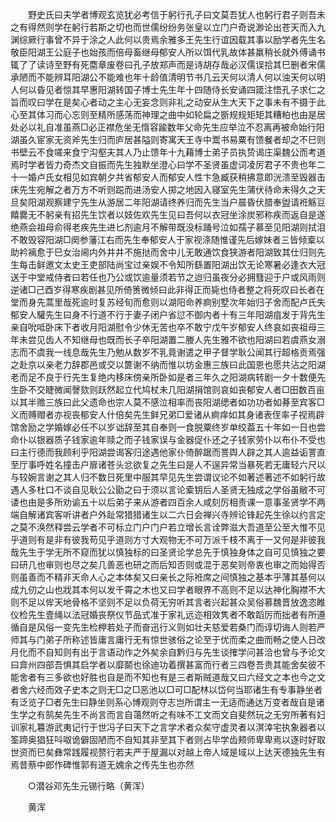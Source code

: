 <!-- { "loadSidebar": true } -->
　　野史氏曰夫学者博观玄览犹必考信于躬行孔子曰文莫吾犹人也躬行君子则吾未之有得然则学在躬行若斯之切也而世儒纷纷务张皇以立门户奇说渺论出苍天而入九渊综厥行事曾不异于涂之人此何以贵焉余雅多王先生行谊因载其事以励学者先生名敬臣阳湖王公庭子也始孩而倍母畜继母郁安人所以饵代乳故体甚羸稍长就外傅诵书辄了了读诗至野有死麕章废卷曰孔子放郑声而是诗胡存哉必汉儒误拾其巳删者宋儒承陋而不能辨耳阳湖公不能难也年十龄值清明节书几云天何以清人何以浊天何以明人何以昏见者惊其早惠阳湖转国子博士先生年十四随侍长安诵四箴注悟孔子求仁之旨而叹曰学在是矣心者动之主心无妄念则非礼之动安从生大天下之事未有不摄于此心至其体习而心忘则至精所感荡而神理之曲中如轮扁之斵规规矩矩其糟粕也由是居处必以礼自准虽燕□必正襟危坐无惰容踰数年父命先生应举泣不忍离再被命始行阳湖虽久宦家无资斧先生归而庐居甚隘则寄寓天王寺中鬻书易粟有馈餐者却之不巳则书壁云不食嗟来食宁沟壑夫其人乃止馈年十九藉博士弟子员执贽谒庄渠魏公而考道焉时学者皆力奇杰文自振而先生独默坐澄心曰学不圣贤虽虚词凌厉君子不贵也年二十一婚卢氏女相见如宾朝夕共省郁安人而郁安人性卞急臧获稍拂意即洸溃至毁器击床先生宛解之者万方不听则跽而进汤安人掷之地因入寝室先生蒲伏待命未得久之天旦矣阳湖观察建宁先生从游居二年阳湖请终养归而先生当户晨昏伏腊奉盥请袵觞豆饎爨无不躬亲有招先生饮者以妓佐欢先生见曰吾何以衣冠坐涂炭邪称疾而返自是遂绝燕会祖母俞得老疾先生进匕剂逾月不解带既没标踊号泣如孺子慕至见阳湖则拭泪不敢毁容阳湖□阕参藩江右而先生奉郁安人于家视涤随惟谨先后嫁妹者三皆倾槖以助衿褵愈于巳女治阃内外井井不施挞而舍中儿无敢通饮食狭游者阳湖致其仕归则先生每击鲜邀文太史王吏部陆尚宝过亲娱不令知所繇置阳湖出饮无论寒暑必逢衣大冠送于中堂戒侍者曰若任也乃公或饮逾量须若节之迨归虽夜分必拥篲迎于户或风雨则逆诸□己酉岁得寒疾剧甚见所倚箦微倾曰此非得正而毙也侍者整之将死叹曰长者在堂而身先蒿里哉死逾时复苏经旬而愈则以湖阳命养痾别墅次年始归子舍而配卢氏失郁安人驩先生曰身不行道不行于妻子闭户省愆不御内者十有三年阳湖疽发于背先生亲自吮呧卧床下者收月阳湖慰令少休无苦也卒不敢宁戊午岁郁安人终哀如丧祖母三年未尝见齿人不知继母也既而长子卒阳湖置二媵人先生雅不欲也阳湖曰若虞燕女溺志而不虞我一线息哉先生乃勉从数岁不乳竟谢遣之甲子督学耿公闻其行超格贡焉强之赴京以亲老力辞郡邑或交以篚谢不纳而惟以坊金惠三族曰此国恩也愿共沾之阳湖老而足不良于行先生复绝内移床傍亲所卧如是者三年久之阳湖病转剧一夕十数便先生卧不交睫微闻謦欬则跃然起立代鸠杖未几阳湖捐馆则哀如丧郁安人者□田数百亩以其半赡三族曰此父遗命也宗人莫不感泣相率而丧阳湖缌者如功功者如朞至宾客□义而赙赗者亦视丧郁安人什倍矣先生鲜兄弟□爱诸从痾痒如其身诸表侄率子视焉辟馆舍励之学婚嫁必任不以岁诎辞至其自奉则一食脱粟终岁单绞葢五十年如一日也尝命仆以银器质子钱家逾年赎之而子钱家误与金器促仆还之子钱家劳仆以布仆不受也曰主行德而我顾利乎阳湖尝谒客归途遇他家仆倚醉踞而詈舆人辟之其人逾益诟詈直至厅事呼姓名撞击户扉诸苍头忿欲复之先生曰是人不逞异常当暴死若无庸轻六尺以与较婉言谢之其人归不数日死里中服其早见先生尝谓议论不如著述著述不如躬行故遇人多杜口不谈自见耿公公勖之曰于须以言论槖钥后人圣贤无独成之学俗虽敝不可诿也由是多所劝谕五十以后弟子来从游者四百余人咸刻厉相责课一意事圣贤学不两端自解诸宾客听讲者户外趾常猎猎诸生以二六日会禅兴寺辨论锋起先生徐以约言定之莫不涣然释尝云学者不可标立门户门户若立增长言诠弊滋大吾道至公至大惟不见乎道则有是非有彼我苟见乎道则方寸大观物无不可万派千枝不离于一又何是非彼我哉先生于学无所不窥而犹以慎独标的曰圣贤论学总先于慎独身体之自可见慎独之要曰研几也审则也尽之矣几善恶也研之而后知否则或混于恶矣则帝衷也审之而始得否则虽善而不精非天命人心之本体矣又曰亲长之际袵席之间慎独之基本乎薄其基何以成九仞之山也戕其本何以发千霄之木也又曰学者眼界不高则不足以达神化胸襟不大则不足以侔天地骨格不坚则不足以负荷无穷听其言者兴起甚众吴俗慕魏晋放逸恣睢仪检先生壹绳以法冠婚丧祭仪节品式准于家礼远迩相效隽者不敢蹈厉而拙者有所遵循自是风俗一变先生检柙若处子而奋迅行义则如壮夫慈爱若桑门而谆切诲人则若严师其与门弟子所称述皆庸言庸行无有惊世骇俗之论至于优而柔之曲而畅之使人日改月化而不自知则有出于言语动作之外矣余自黔归与先生谈搉学问甚洽也曾与予论文曰弇州四部吾惧其启学者以靡鬬也徐迪功着撰甚富而行者三四卷吾贵其能舍矣彼不能舍者有三多欲也好胜也自是而不知也有是三者斯贼道哉又曰六经文之本也今之文者舍六经而效子史本之则无□之□恶池以□可□配林以岱何当耶诸生有专事静坐者有泛览子□者先生曰静坐则系心博观则夺志岂所谓主一无适而通达万变者哉自是诸生学之有鹄矣先生不尚言而言自蔼然听之有味不工文而文自斐然玩之无穷所著有妇训家礼篹游武夷记行于世冯子曰天下之言学术者众矣守虚灵者以溟涬宅执象器者以筌蹄奥猖狂呌呶诡僻固陋而不自知其非至其下者则占毕学齿颊师卑卑焉以逐时好取世资而巳矣彝常践履视赘行若夫严于屋漏以对越上帝人域是域以上达天德独先生有焉昔蔡中郎作碑惟郭有道无媿余之传先生也亦然 

　　○潜谷邓先生元锡行略（黄浑） 

　　黄浑 
